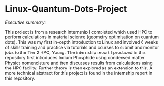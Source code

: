 # Linux-Quantum-Dots-Project
*Executive summary:*

This project is from a research internship I completed which used HPC to perform calculations in material science (geometry optimisation on quantum dots). This was my first in-depth introduction to Linux and involved 6 weeks of skills training and practice via tutorials and courses to submit and monitor jobs to the Tier 2 HPC, Young.  The internship report I produced in this repository first introduces Indium Phosphide using condensed matter Physics nomenclature and then discusses results from calculations using the HPC facility. Further theory is then explored as an extension to this. A more technical abstract for this project is found in the internship report in this repository.
